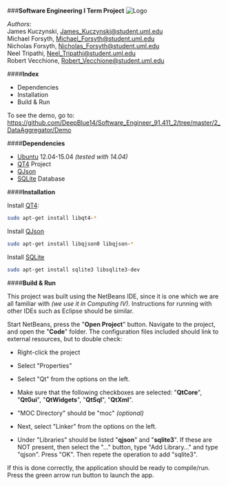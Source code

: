 ###**Software Engineering I Term Project**
![Logo](https://github.com/DeepBlue14/Software_Engineer_91.411_2/blob/master/2_DataAggregator/Code/se_logo.png)


*Authors*:  
James Kuczynski, James_Kuczynski@student.uml.edu  
Michael Forsyth, Michael_Forsyth@student.uml.edu  
Nicholas Forsyth, Nicholas_Forsyth@student.uml.edu  
Neel Tripathi, Neel_Tripathi@student.uml.edu  
Robert Vecchione, Robert_Vecchione@student.uml.edu  


####**Index**
- Dependencies
- Installation
- Build & Run


To see the demo, go to: https://github.com/DeepBlue14/Software_Engineer_91.411_2/tree/master/2_DataAggregator/Demo



####**Dependencies**
- [Ubuntu][2] 12.04-15.04 *(tested with 14.04)*
- [QT4][1] Project
- [QJson][4]
- [SQLite][3] Database



####**Installation**


Install [QT4][1]:
```bash
sudo apt-get install libqt4-*
```


Install [QJson][4]
```bash
sudo apt-get install libqjson0 libqjson-*
```


Install [SQLite][3]
```bash
sudo apt-get install sqlite3 libsqlite3-dev
```



####**Build & Run**


This project was built using the NetBeans IDE, since it is one which we are all familiar with *(we use it in Computing IV)*.  Instructions for running with other IDEs such as Eclipse should be similar.  

Start NetBeans, press the "**Open Project**" button.  Navigate to the project, and open the "**Code**" folder.  The configuration files included should link to external resources, but to double check:
- Right-click the project
- Select "Properties"
- Select "Qt" from the options on the left.
- Make sure that the following checkboxes are selected: "**QtCore**", "**QtGui**", "**QtWidgets**", "**QtSql**", "**QtXml**".
- "MOC Directory" should be "moc" *(optional)*

- Next, select "Linker" from the options on the left.
- Under "Libraries" should be listed "**qjson**" and "**sqlite3**".  If these are NOT present, then select the "..." button, type "Add Library..." and type "qjson".  Press "OK".  Then repete the operation to add "sqlite3".

If this is done correctly, the application should be ready to compile/run.  Press the green arrow run button to launch the app.





<!--links-->

[1]: http://qt-project.org/
[2]: http://www.ubuntu.com/
[3]: https://sqlite.org/
[4]: http://qjson.sourceforge.net/

